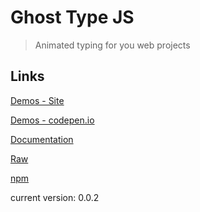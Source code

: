 # Ghost Type JS
>Animated typing for you web projects

## Links

[Demos - Site](https://daniel-ordonez.github.io/ghost-type-js/)

[Demos - codepen.io](https://codepen.io/collection/Doebbg/)

[Documentation](https://github.com/daniel-ordonez/ghost-type-js/wiki/Docuentation)

[Raw](https://rawgit.com/daniel-ordonez/ghost-type-js/master/dist/ghost-type.js)

[npm](https://www.npmjs.com/package/ghost-type-js)

current version: 0.0.2
